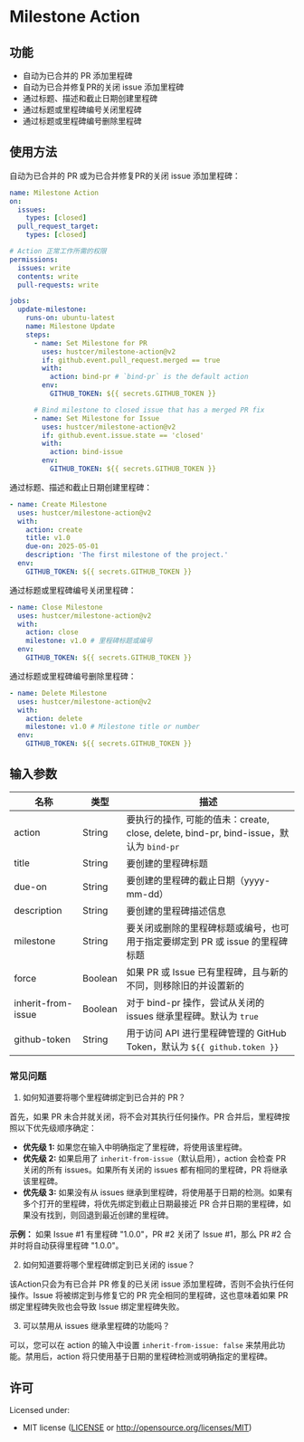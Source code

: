 # Milestone Action

## 功能

- 自动为已合并的 PR 添加里程碑
- 自动为已合并修复PR的关闭 issue 添加里程碑
- 通过标题、描述和截止日期创建里程碑
- 通过标题或里程碑编号关闭里程碑
- 通过标题或里程碑编号删除里程碑

## 使用方法

自动为已合并的 PR 或为已合并修复PR的关闭 issue 添加里程碑：

```yaml
name: Milestone Action
on:
  issues:
    types: [closed]
  pull_request_target:
    types: [closed]

# Action 正常工作所需的权限
permissions:
  issues: write
  contents: write
  pull-requests: write

jobs:
  update-milestone:
    runs-on: ubuntu-latest
    name: Milestone Update
    steps:
      - name: Set Milestone for PR
        uses: hustcer/milestone-action@v2
        if: github.event.pull_request.merged == true
        with:
          action: bind-pr # `bind-pr` is the default action
        env:
          GITHUB_TOKEN: ${{ secrets.GITHUB_TOKEN }}

      # Bind milestone to closed issue that has a merged PR fix
      - name: Set Milestone for Issue
        uses: hustcer/milestone-action@v2
        if: github.event.issue.state == 'closed'
        with:
          action: bind-issue
        env:
          GITHUB_TOKEN: ${{ secrets.GITHUB_TOKEN }}
```

通过标题、描述和截止日期创建里程碑：

```yaml
- name: Create Milestone
  uses: hustcer/milestone-action@v2
  with:
    action: create
    title: v1.0
    due-on: 2025-05-01
    description: 'The first milestone of the project.'
  env:
    GITHUB_TOKEN: ${{ secrets.GITHUB_TOKEN }}
```

通过标题或里程碑编号关闭里程碑：

```yaml
- name: Close Milestone
  uses: hustcer/milestone-action@v2
  with:
    action: close
    milestone: v1.0 # 里程碑标题或编号
  env:
    GITHUB_TOKEN: ${{ secrets.GITHUB_TOKEN }}
```

通过标题或里程碑编号删除里程碑：

```yaml
- name: Delete Milestone
  uses: hustcer/milestone-action@v2
  with:
    action: delete
    milestone: v1.0 # Milestone title or number
  env:
    GITHUB_TOKEN: ${{ secrets.GITHUB_TOKEN }}
```

## 输入参数

| 名称               | 类型    | 描述                                                                                   |
| ------------------ | ------- | -------------------------------------------------------------------------------------- |
| action             | String  | 要执行的操作, 可能的值未：create, close, delete, bind-pr, bind-issue，默认为 `bind-pr` |
| title              | String  | 要创建的里程碑标题                                                                     |
| due-on             | String  | 要创建的里程碑的截止日期（yyyy-mm-dd）                                                 |
| description        | String  | 要创建的里程碑描述信息                                                                 |
| milestone          | String  | 要关闭或删除的里程碑标题或编号，也可用于指定要绑定到 PR 或 issue 的里程碑标题          |
| force              | Boolean | 如果 PR 或 Issue 已有里程碑，且与新的不同，则移除旧的并设置新的                        |
| inherit-from-issue | Boolean | 对于 bind-pr 操作，尝试从关闭的 issues 继承里程碑。默认为 `true`                       |
| github-token       | String  | 用于访问 API 进行里程碑管理的 GitHub Token，默认为 `${{ github.token }}`               |

### 常见问题

1. 如何知道要将哪个里程碑绑定到已合并的 PR？

首先，如果 PR 未合并就关闭，将不会对其执行任何操作。PR 合并后，里程碑按照以下优先级顺序确定：

- **优先级 1:** 如果您在输入中明确指定了里程碑，将使用该里程碑。
- **优先级 2:** 如果启用了 `inherit-from-issue`（默认启用），action 会检查 PR 关闭的所有 issues。如果所有关闭的 issues 都有相同的里程碑，PR 将继承该里程碑。
- **优先级 3:** 如果没有从 issues 继承到里程碑，将使用基于日期的检测。如果有多个打开的里程碑，将优先绑定到截止日期最接近 PR 合并日期的里程碑，如果没有找到，则回退到最近创建的里程碑。

**示例：** 如果 Issue #1 有里程碑 "1.0.0"，PR #2 关闭了 Issue #1，那么 PR #2 合并时将自动获得里程碑 "1.0.0"。

2. 如何知道要将哪个里程碑绑定到已关闭的 issue？

该Action只会为有已合并 PR 修复的已关闭 issue 添加里程碑，否则不会执行任何操作。Issue 将被绑定到与修复它的 PR 完全相同的里程碑，这也意味着如果 PR 绑定里程碑失败也会导致 Issue 绑定里程碑失败。

3. 可以禁用从 issues 继承里程碑的功能吗？

可以，您可以在 action 的输入中设置 `inherit-from-issue: false` 来禁用此功能。禁用后，action 将只使用基于日期的里程碑检测或明确指定的里程碑。

## 许可

Licensed under:

- MIT license ([LICENSE](LICENSE) or http://opensource.org/licenses/MIT)
